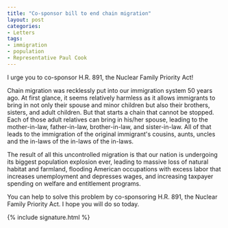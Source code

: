 ```yaml
---
title: "Co-sponsor bill to end chain migration"
layout: post
categories:
- Letters
tags:
- immigration
- population
- Representative Paul Cook
---
```


I urge you to co-sponsor H.R. 891, the Nuclear Family Priority Act!

Chain migration was recklessly put into our immigration system 50 years ago. At first glance, it seems relatively harmless as it allows immigrants to bring in not only their spouse and minor children but also their brothers, sisters, and adult children. But that starts a chain that cannot be stopped. Each of those adult relatives can bring in his/her spouse, leading to the mother-in-law, father-in-law, brother-in-law, and sister-in-law. All of that leads to the immigration of the original immigrant's cousins, aunts, uncles and the in-laws of the in-laws of the in-laws.

The result of all this uncontrolled migration is that our nation is undergoing its biggest population explosion ever, leading to massive loss of natural habitat and farmland, flooding American occupations with excess labor that increases unemployment and depresses wages, and increasing taxpayer spending on welfare and entitlement programs.

You can help to solve this problem by co-sponsoring H.R. 891, the Nuclear Family Priority Act. I hope you will do so today.

{% include signature.html %}
